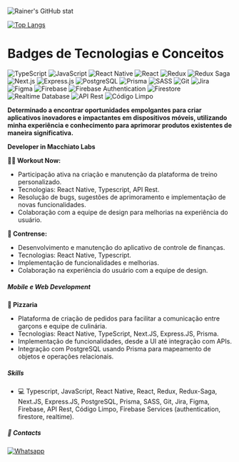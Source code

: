 ![Rainer's GitHub stat](https://github-readme-stats.vercel.app/api?username=Rainer5259&show_icons=true&theme=tokyonight)

[![Top Langs](https://github-readme-stats.vercel.app/api/top-langs/?username=Rainer5259&layout=donut)](https://github.com/Rainer5259/github-readme-stats)

# Badges de Tecnologias e Conceitos

![TypeScript](https://img.shields.io/badge/TypeScript-007ACC?style=for-the-badge&logo=typescript&logoColor=white)
![JavaScript](https://img.shields.io/badge/JavaScript-F7DF1E?style=for-the-badge&logo=javascript&logoColor=black)
![React Native](https://img.shields.io/badge/React_Native-61DAFB?style=for-the-badge&logo=react&logoColor=white)
![React](https://img.shields.io/badge/React-61DAFB?style=for-the-badge&logo=react&logoColor=white)
![Redux](https://img.shields.io/badge/Redux-764ABC?style=for-the-badge&logo=redux&logoColor=white)
![Redux Saga](https://img.shields.io/badge/Redux_Saga-999999?style=for-the-badge&logo=redux-saga&logoColor=white)
![Next.js](https://img.shields.io/badge/Next.js-000000?style=for-the-badge&logo=next.js&logoColor=white)
![Express.js](https://img.shields.io/badge/Express.js-000000?style=for-the-badge&logo=express&logoColor=white)
![PostgreSQL](https://img.shields.io/badge/PostgreSQL-336791?style=for-the-badge&logo=postgresql&logoColor=white)
![Prisma](https://img.shields.io/badge/Prisma-2D3748?style=for-the-badge&logo=prisma&logoColor=white)
![SASS](https://img.shields.io/badge/SASS-CC6699?style=for-the-badge&logo=sass&logoColor=white)
![Git](https://img.shields.io/badge/Git-F05032?style=for-the-badge&logo=git&logoColor=white)
![Jira](https://img.shields.io/badge/Jira-0052CC?style=for-the-badge&logo=jira&logoColor=white)
![Figma](https://img.shields.io/badge/Figma-F24E1E?style=for-the-badge&logo=figma&logoColor=white)
![Firebase](https://img.shields.io/badge/Firebase-FFCA28?style=for-the-badge&logo=firebase&logoColor=black)
![Firebase Authentication](https://img.shields.io/badge/Firebase_Authentication-FFCA28?style=for-the-badge&logo=firebase&logoColor=black)
![Firestore](https://img.shields.io/badge/Firestore-FFCA28?style=for-the-badge&logo=firebase&logoColor=black)
![Realtime Database](https://img.shields.io/badge/Realtime_Database-FFCA28?style=for-the-badge&logo=firebase&logoColor=black)
![API Rest](https://img.shields.io/badge/API_Rest-008080?style=for-the-badge)
![Código Limpo](https://img.shields.io/badge/Código_Limpo-4CAF50?style=for-the-badge)

**Determinado a encontrar oportunidades empolgantes para criar aplicativos inovadores e impactantes em dispositivos móveis, utilizando minha experiência e conhecimento para aprimorar produtos existentes de maneira significativa.**

**Developer in Macchiato Labs**

**🏋️‍♂️ Workout Now:**

- Participação ativa na criação e manutenção da plataforma de treino personalizado.
- Tecnologias: React Native, Typescript, API Rest.
- Resolução de bugs, sugestões de aprimoramento e implementação de novas funcionalidades.
- Colaboração com a equipe de design para melhorias na experiência do usuário.

**💸 Contrense:**

- Desenvolvimento e manutenção do aplicativo de controle de finanças.
- Tecnologias: React Native, Typescript.
- Implementação de funcionalidades e melhorias.
- Colaboração na experiência do usuário com a equipe de design.

##### Mobile e Web Development

**🍕 Pizzaria**

- Plataforma de criação de pedidos para facilitar a comunicação entre garçons e equipe de culinária.
- Tecnologias: React Native, TypeScript, Next.JS, Express.JS, Prisma.
- Implementação de funcionalidades, desde a UI até integração com APIs.
- Integração com PostgreSQL usando Prisma para mapeamento de objetos e operações relacionais.

##### Skills

- 💻 Typescript, JavaScript, React Native, React, Redux, Redux-Saga, Next.JS, Express.JS, PostgreSQL, Prisma, SASS, Git, Jira, Figma, Firebase, API Rest, Código Limpo, Firebase Services (authentication, firestore, realtime).

##### 🚀 Contacts

[![Whatsapp](https://img.shields.io/badge/WhatsApp-25D366?style=for-the-badge&logo=whatsapp&logoColor=white)](https://api.whatsapp.com/send/?phone=5575998622304&text&type=phone_number&app_absent=0)
